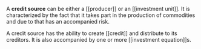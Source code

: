  A **credit source** can be either a [[producer]] or an [[investment unit]]. It is characterized by the fact that it takes part in the production of commodities and due to that has an accompanied risk.

A credit source has the ability to create [[credit]] and distribute to its creditors. It is also accompanied by one or more [[investment equation]]s.
